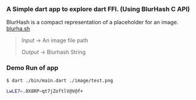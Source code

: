 ### A Simple dart app to explore dart FFI. (Using BlurHash C API)
BlurHash is a compact representation of a placeholder for an image.
[blurha.sh](https://blurha.sh/)

> *Input* -> An image file path
>
> *Output* -> Blurhash String

### Demo Run of app
```bash
$ dart ./bin/main.dart ./image/test.png 

LwLE7=.8X8RP~qt7jZoftlV@V@f+
```



